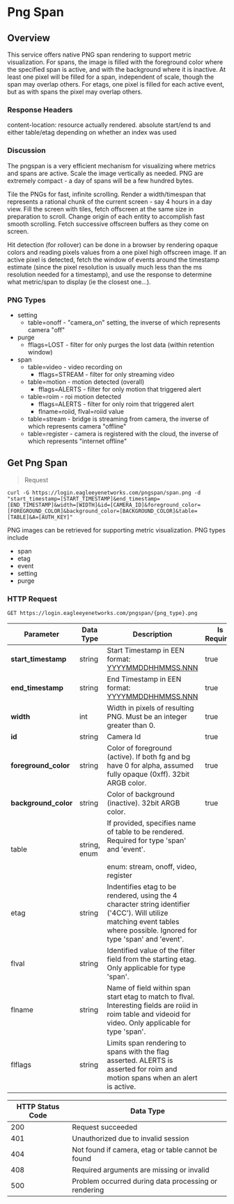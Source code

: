 # Png Span

<!--===================================================================-->
## Overview

This service offers native PNG span rendering to support metric visualization. For spans, the image is filled with the foreground color where the specified span is active, and with the background where it is inactive. At least one pixel will be filled for a span, independent of scale, though the span may overlap others. For etags, one pixel is filled for each active event, but as with spans the pixel may overlap others.

### Response Headers

content-location: resource actually rendered. absolute start/end ts and either table/etag depending on whether an index was used

### Discussion

The pngspan is a very efficient mechanism for visualizing where metrics and spans are active. Scale the image vertically as needed. PNG are extremely compact - a day of spans will be a few hundred bytes.

Tile the PNGs for fast, infinite scrolling. Render a width/timespan that represents a rational chunk of the current screen - say 4 hours in a day view. Fill the screen with tiles, fetch offscreen at the same size in preparation to scroll. Change origin of each entity to accomplish fast smooth scrolling. Fetch successive offscreen buffers as they come on screen.

Hit detection (for rollover) can be done in a browser by rendering opaque colors and reading pixels values from a one pixel high offscreen image. If an active pixel is detected, fetch the window of events around the timestamp estimate (since the pixel resolution is usually much less than the ms resolution needed for a timestamp), and use the response to determine what metric/span to display (ie the closest one…).

### PNG Types

  * setting
  	* table=onoff - "camera_on" setting, the inverse of which represents camera "off"
  * purge
	* fflags=LOST - filter for only purges the lost data (within retention window)
  * span
  	* table=video - video recording on
	  * fflags=STREAM - filter for only streaming video	
	* table=motion - motion detected (overall)
	  * fflags=ALERTS - filter for only motion that triggered alert
	* table=roim - roi motion detected
	  * fflags=ALERTS - filter for only roim that triggered alert
	  * flname=roiid, flval=roiid value
	* table=stream - bridge is streaming from camera, the inverse of which represents camera "offline"
	* table=register - camera is registered with the cloud, the inverse of which represents "internet offline"

<!--===================================================================-->
## Get Png Span

> Request

```shell
curl -G https://login.eagleeyenetworks.com/pngspan/span.png -d "start_timestamp=[START_TIMESTAMP]&end_timestamp=[END_TIMESTAMP]&width=[WIDTH]&id=[CAMERA_ID]&foreground_color=[FOREGROUND_COLOR]&background_color=[BACKGROUND_COLOR]&table=[TABLE]&A=[AUTH_KEY]"
```

PNG images can be retrieved for supporting metric visualization. PNG types include

  * span
  * etag
  * event
  * setting
  * purge

### HTTP Request

`GET https://login.eagleeyenetworks.com/pngspan/{png_type}.png`

Parameter          		| Data Type     | Description   | Is Required
---------          		| -----------   | -----------   | -----------
**start_timestamp**		| string        | Start Timestamp in EEN format: [YYYYMMDDHHMMSS.NNN](#een-timestamp) | true
**end_timestamp**  		| string        | End Timestamp in EEN format: [YYYYMMDDHHMMSS.NNN](#een-timestamp) | true
**width**         		| int        	| Width in pixels of resulting PNG. Must be an integer greater than 0. | true
**id**         			| string        | Camera Id | true
**foreground_color**    | string        | Color of foreground (active). If both fg and bg have 0 for alpha, assumed fully opaque (0xff). 32bit ARGB color. | true
**background_color**    | string        | Color of background (inactive). 32bit ARGB color. | true
table    				| string, enum  | If provided, specifies name of table to be rendered. Required for type 'span' and 'event'. <br><br>enum: stream, onoff, video, register
etag    				| string        | Indentifies etag to be rendered, using the 4 character string identifier ('4CC'). Will utilize matching event tables where possible. Ignored for type 'span' and 'event'.
flval    				| string        | Identified value of the filter field from the starting etag. Only applicable for type 'span'.
flname					| string 		| Name of field within span start etag to match to flval. Interesting fields are roiid in roim table and videoid for video. Only applicable for type 'span'.
flflags    				| string        | Limits span rendering to spans with the flag asserted. ALERTS is asserted for roim and motion spans when an alert is active.

HTTP Status Code    | Data Type   
------------------- | ----------- 
200 | Request succeeded
401 | Unauthorized due to invalid session
404 | Not found if camera, etag or table cannot be found
408 | Required arguments are missing or invalid
500 | Problem occurred during data processing or rendering